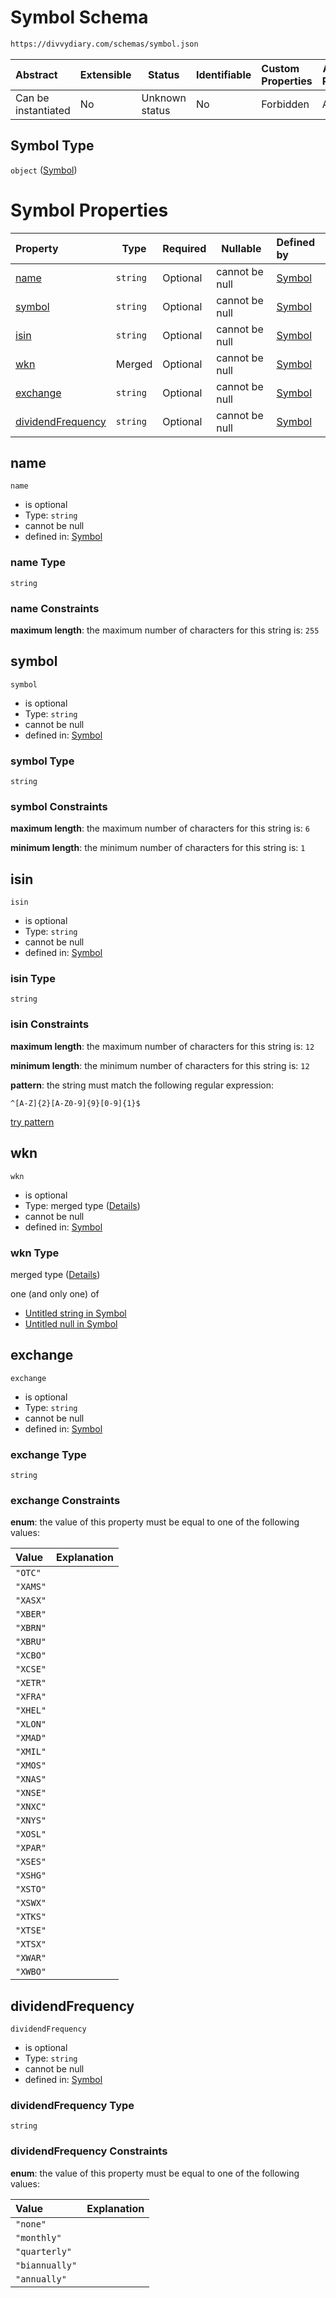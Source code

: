 # Symbol Schema

```txt
https://divvydiary.com/schemas/symbol.json
```

| Abstract            | Extensible | Status         | Identifiable | Custom Properties | Additional Properties | Access Restrictions | Defined In                                                       |
| :------------------ | ---------- | -------------- | ------------ | :---------------- | --------------------- | ------------------- | ---------------------------------------------------------------- |
| Can be instantiated | No         | Unknown status | No           | Forbidden         | Allowed               | none                | [symbol.json](../src/schemas/symbol.json "open original schema") |

## Symbol Type

`object` ([Symbol](symbol.md))

# Symbol Properties

| Property                                | Type     | Required | Nullable       | Defined by                                                                                                                 |
| :-------------------------------------- | -------- | -------- | -------------- | :------------------------------------------------------------------------------------------------------------------------- |
| [name](#name)                           | `string` | Optional | cannot be null | [Symbol](symbol-properties-name.md "https://divvydiary.com/schemas/symbol.json#/properties/name")                          |
| [symbol](#symbol)                       | `string` | Optional | cannot be null | [Symbol](symbol-properties-symbol.md "https://divvydiary.com/schemas/symbol.json#/properties/symbol")                      |
| [isin](#isin)                           | `string` | Optional | cannot be null | [Symbol](defs-definitions-isin.md "https://divvydiary.com/schemas/symbol.json#/properties/isin")                           |
| [wkn](#wkn)                             | Merged   | Optional | cannot be null | [Symbol](symbol-properties-wkn.md "https://divvydiary.com/schemas/symbol.json#/properties/wkn")                            |
| [exchange](#exchange)                   | `string` | Optional | cannot be null | [Symbol](defs-definitions-exchange.md "https://divvydiary.com/schemas/symbol.json#/properties/exchange")                   |
| [dividendFrequency](#dividendfrequency) | `string` | Optional | cannot be null | [Symbol](defs-definitions-dividendfrequency.md "https://divvydiary.com/schemas/symbol.json#/properties/dividendFrequency") |

## name

`name`

- is optional
- Type: `string`
- cannot be null
- defined in: [Symbol](symbol-properties-name.md "https://divvydiary.com/schemas/symbol.json#/properties/name")

### name Type

`string`

### name Constraints

**maximum length**: the maximum number of characters for this string is: `255`

## symbol

`symbol`

- is optional
- Type: `string`
- cannot be null
- defined in: [Symbol](symbol-properties-symbol.md "https://divvydiary.com/schemas/symbol.json#/properties/symbol")

### symbol Type

`string`

### symbol Constraints

**maximum length**: the maximum number of characters for this string is: `6`

**minimum length**: the minimum number of characters for this string is: `1`

## isin

`isin`

- is optional
- Type: `string`
- cannot be null
- defined in: [Symbol](defs-definitions-isin.md "https://divvydiary.com/schemas/symbol.json#/properties/isin")

### isin Type

`string`

### isin Constraints

**maximum length**: the maximum number of characters for this string is: `12`

**minimum length**: the minimum number of characters for this string is: `12`

**pattern**: the string must match the following regular expression:

```regexp
^[A-Z]{2}[A-Z0-9]{9}[0-9]{1}$
```

[try pattern](https://regexr.com/?expression=%5E%5BA-Z%5D%7B2%7D%5BA-Z0-9%5D%7B9%7D%5B0-9%5D%7B1%7D%24 "try regular expression with regexr.com")

## wkn

`wkn`

- is optional
- Type: merged type ([Details](symbol-properties-wkn.md))
- cannot be null
- defined in: [Symbol](symbol-properties-wkn.md "https://divvydiary.com/schemas/symbol.json#/properties/wkn")

### wkn Type

merged type ([Details](symbol-properties-wkn.md))

one (and only one) of

- [Untitled string in Symbol](defs-definitions-wkn.md "check type definition")
- [Untitled null in Symbol](symbol-properties-wkn-oneof-1.md "check type definition")

## exchange

`exchange`

- is optional
- Type: `string`
- cannot be null
- defined in: [Symbol](defs-definitions-exchange.md "https://divvydiary.com/schemas/symbol.json#/properties/exchange")

### exchange Type

`string`

### exchange Constraints

**enum**: the value of this property must be equal to one of the following values:

| Value    | Explanation |
| :------- | ----------- |
| `"OTC"`  |             |
| `"XAMS"` |             |
| `"XASX"` |             |
| `"XBER"` |             |
| `"XBRN"` |             |
| `"XBRU"` |             |
| `"XCBO"` |             |
| `"XCSE"` |             |
| `"XETR"` |             |
| `"XFRA"` |             |
| `"XHEL"` |             |
| `"XLON"` |             |
| `"XMAD"` |             |
| `"XMIL"` |             |
| `"XMOS"` |             |
| `"XNAS"` |             |
| `"XNSE"` |             |
| `"XNXC"` |             |
| `"XNYS"` |             |
| `"XOSL"` |             |
| `"XPAR"` |             |
| `"XSES"` |             |
| `"XSHG"` |             |
| `"XSTO"` |             |
| `"XSWX"` |             |
| `"XTKS"` |             |
| `"XTSE"` |             |
| `"XTSX"` |             |
| `"XWAR"` |             |
| `"XWBO"` |             |

## dividendFrequency

`dividendFrequency`

- is optional
- Type: `string`
- cannot be null
- defined in: [Symbol](defs-definitions-dividendfrequency.md "https://divvydiary.com/schemas/symbol.json#/properties/dividendFrequency")

### dividendFrequency Type

`string`

### dividendFrequency Constraints

**enum**: the value of this property must be equal to one of the following values:

| Value          | Explanation |
| :------------- | ----------- |
| `"none"`       |             |
| `"monthly"`    |             |
| `"quarterly"`  |             |
| `"biannually"` |             |
| `"annually"`   |             |
